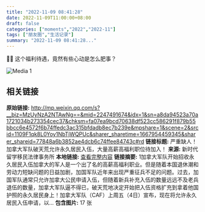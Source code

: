 ```yaml
---
title: "2022-11-09 08:41:28"
date: 2022-11-09T11:00:00+08:00
draft: false
categories: ["moments","2022","2022-11"]
tags: ["朋友圈","生活记录"]
summary: "2022-11-09 08:41:28..."
---
```


🤩🤩 这个福利待遇，竟然有些心动是怎么肥事？

![Media 1](/Moments/photos/2022-11-09/202211090841280.jpg)

## 相关链接

**原始链接:** http://mp.weixin.qq.com/s?__biz=MzUyNzA2NTAwNg==&mid=2247491674&idx=1&sn=a8da94523a70a1721034b273354cec37&chksm=fa07ea9bcd70638df523cc586291f879b55bbcc6e4572f6b74ffedc3ac315bfdadb8ec7b239e&mpshare=1&scene=2&srcid=1109F1qk8L0Yoy1NbTjWQPUc&sharer_sharetime=1667954459345&sharer_shareid=77848a6b3852ae4dcb6c74ffee84743c#rd
**链接标题:** 严重缺人！加拿大军队破天荒允许永久居民入伍，大量高薪高福利职位待加入！
**来源:** 新时代留学移民法律事务所
**本地链接:** [查看完整内容](/link_content/2022/11/2022-11-09-1/link_content/)
**链接摘要:** 1加拿大军队开始招收永久居民入伍加拿大的军人是一个出了名的高薪高福利职业。但是随着本国退休潮和劳动力短缺问题的日益加剧，加国军队近年来出现严重征兵不足的问题。过去，加国军队通常只允许加拿大公民申请入伍，但随着新兵补充入伍的数量远远不及老兵退伍的数量，加拿大军队逼不得已，破天荒地决定开始把入伍资格扩充到拿着他国护照的永久居民身上！加拿大军队（CAF）上周五（4日）宣布，现在将允许永久居民入伍申请，以...
**包含图片:** 17 张

